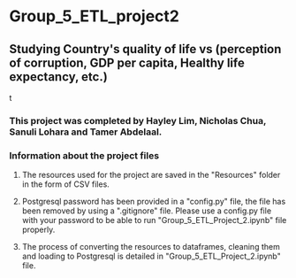 # Group_5_ETL_project2

## Studying Country's quality of life vs (perception of corruption, GDP per capita, Healthy life expectancy, etc.)
t
### This project was completed by Hayley Lim, Nicholas Chua, Sanuli Lohara and Tamer Abdelaal.

### Information about the project files

1. The resources used for the project are saved in the "Resources" folder in the form of CSV files.

2. Postgresql password has been provided in a "config.py" file, the file has been removed by using a ".gitignore" file. Please use a config.py file with your password to be able to run  "Group_5_ETL_Project_2.ipynb" file properly.

3. The process of converting the resources to dataframes, cleaning them and loading to Postgresql is detailed in "Group_5_ETL_Project_2.ipynb" file.